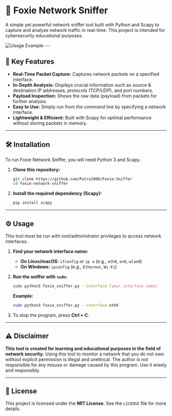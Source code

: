 # 🦊 Foxie Network Sniffer

A simple yet powerful network sniffer tool built with Python and Scapy to capture and analyze network traffic in real-time. This project is intended for cybersecurity educational purposes.

![Usage Example](https://i.imgur.com/L3U7m7w.png) ---

## 🚀 Key Features

-   **Real-Time Packet Capture:** Captures network packets on a specified interface.
-   **In-Depth Analysis:** Displays crucial information such as source & destination IP addresses, protocols (TCP/UDP), and port numbers.
-   **Payload Inspection:** Shows the raw data (payload) from packets for further analysis.
-   **Easy to Use:** Simply run from the command line by specifying a network interface.
-   **Lightweight & Efficient:** Built with Scapy for optimal performance without storing packets in memory.

---

## 🛠️ Installation

To run Foxie Network Sniffer, you will need Python 3 and Scapy.

1.  **Clone this repository:**
    ```bash
    git clone https://github.com/Putra1906/Foxie-Sniffer
    cd foxie-network-sniffer
    ```

2.  **Install the required dependency (Scapy):**
    ```bash
    pip install scapy
    ```

---

## ⚙️ Usage

This tool must be run with root/administrator privileges to access network interfaces.

1.  **Find your network interface name:**
    -   **On Linux/macOS:** `ifconfig` or `ip a` (e.g., `eth0`, `en0`, `wlan0`)
    -   **On Windows:** `ipconfig` (e.g., `Ethernet`, `Wi-Fi`)

2.  **Run the sniffer with `sudo`:**
    ```bash
    sudo python3 foxie_sniffer.py --interface [your_interface_name]
    ```
    **Example:**
    ```bash
    sudo python3 foxie_sniffer.py --interface eth0
    ```

3.  To stop the program, press **Ctrl + C**.

---

## ⚠️ Disclaimer

**This tool is created for learning and educational purposes in the field of network security.** Using this tool to monitor a network that you do not own without explicit permission is illegal and unethical. The author is not responsible for any misuse or damage caused by this program. Use it wisely and responsibly.

---

## 📄 License

This project is licensed under the **MIT License**. See the `LICENSE` file for more details.